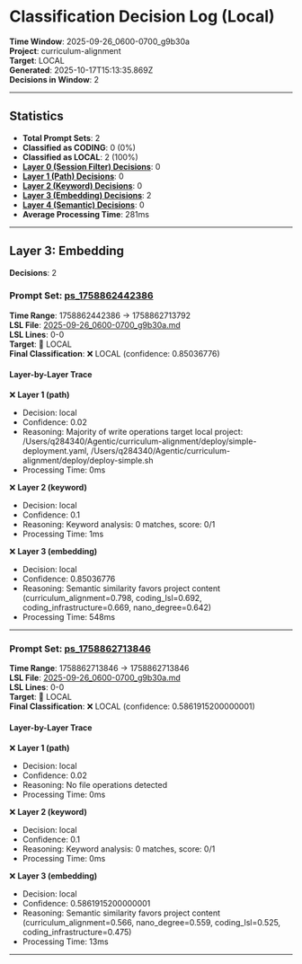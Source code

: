 # Classification Decision Log (Local)

**Time Window**: 2025-09-26_0600-0700_g9b30a<br>
**Project**: curriculum-alignment<br>
**Target**: LOCAL<br>
**Generated**: 2025-10-17T15:13:35.869Z<br>
**Decisions in Window**: 2

---

## Statistics

- **Total Prompt Sets**: 2
- **Classified as CODING**: 0 (0%)
- **Classified as LOCAL**: 2 (100%)
- **[Layer 0 (Session Filter) Decisions](#layer-0-session-filter)**: 0
- **[Layer 1 (Path) Decisions](#layer-1-path)**: 0
- **[Layer 2 (Keyword) Decisions](#layer-2-keyword)**: 0
- **[Layer 3 (Embedding) Decisions](#layer-3-embedding)**: 2
- **[Layer 4 (Semantic) Decisions](#layer-4-semantic)**: 0
- **Average Processing Time**: 281ms

---

## Layer 3: Embedding

**Decisions**: 2

### Prompt Set: [ps_1758862442386](../../history/2025-09-26_0600-0700_g9b30a.md#ps_1758862442386)

**Time Range**: 1758862442386 → 1758862713792<br>
**LSL File**: [2025-09-26_0600-0700_g9b30a.md](../../history/2025-09-26_0600-0700_g9b30a.md#ps_1758862442386)<br>
**LSL Lines**: 0-0<br>
**Target**: 📍 LOCAL<br>
**Final Classification**: ❌ LOCAL (confidence: 0.85036776)

#### Layer-by-Layer Trace

❌ **Layer 1 (path)**
- Decision: local
- Confidence: 0.02
- Reasoning: Majority of write operations target local project: /Users/q284340/Agentic/curriculum-alignment/deploy/simple-deployment.yaml, /Users/q284340/Agentic/curriculum-alignment/deploy/deploy-simple.sh
- Processing Time: 0ms

❌ **Layer 2 (keyword)**
- Decision: local
- Confidence: 0.1
- Reasoning: Keyword analysis: 0 matches, score: 0/1
- Processing Time: 1ms

❌ **Layer 3 (embedding)**
- Decision: local
- Confidence: 0.85036776
- Reasoning: Semantic similarity favors project content (curriculum_alignment=0.798, coding_lsl=0.692, coding_infrastructure=0.669, nano_degree=0.642)
- Processing Time: 548ms

---

### Prompt Set: [ps_1758862713846](../../history/2025-09-26_0600-0700_g9b30a.md#ps_1758862713846)

**Time Range**: 1758862713846 → 1758862713846<br>
**LSL File**: [2025-09-26_0600-0700_g9b30a.md](../../history/2025-09-26_0600-0700_g9b30a.md#ps_1758862713846)<br>
**LSL Lines**: 0-0<br>
**Target**: 📍 LOCAL<br>
**Final Classification**: ❌ LOCAL (confidence: 0.5861915200000001)

#### Layer-by-Layer Trace

❌ **Layer 1 (path)**
- Decision: local
- Confidence: 0.02
- Reasoning: No file operations detected
- Processing Time: 0ms

❌ **Layer 2 (keyword)**
- Decision: local
- Confidence: 0.1
- Reasoning: Keyword analysis: 0 matches, score: 0/1
- Processing Time: 0ms

❌ **Layer 3 (embedding)**
- Decision: local
- Confidence: 0.5861915200000001
- Reasoning: Semantic similarity favors project content (curriculum_alignment=0.566, nano_degree=0.559, coding_lsl=0.525, coding_infrastructure=0.475)
- Processing Time: 13ms

---

